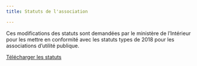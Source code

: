 ```yaml
---
title: Statuts de l'association

---
```

Ces modifications des statuts sont demandées par le ministère de l’Intérieur pour les mettre en conformité avec les statuts types de 2018 pour les associations d’utilité publique.

[Télécharger les statuts](/fichiers/statuts-du-7-_09_2020.pdf.pdf)